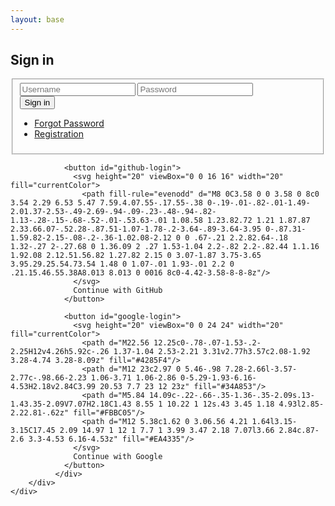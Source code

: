 ```yaml
---
layout: base
---
```

<link rel="stylesheet" href="/assets/css/online.css">
<div id="window">
        <div class="center">
            <h2 class="headline black">Sign in</h2>
            <form id="login" method="post" action="#">
                <fieldset>
                    <input type="text" name="UserName" id="UserName" placeholder="Username" required/>
                    <input type="password" name="Password" id="Password" placeholder="Password" required/>
                    <div class="field">
                        <button type="submit">Sign in</button>
                        <ul class="links">
                            <li><a href="#">Forgot Password <i class="fa-solid fa-chevron-right"></i></a></li>
                            <li><a href="#">Registration <i class="fa-solid fa-chevron-right"></i></a></li>
                        </ul>
                    </div>
                </fieldset>
            </form>
            <div id="auth-buttons" class="auth-container">
                
                <button id="github-login">
                  <svg height="20" viewBox="0 0 16 16" width="20" fill="currentColor">
                    <path fill-rule="evenodd" d="M8 0C3.58 0 0 3.58 0 8c0 3.54 2.29 6.53 5.47 7.59.4.07.55-.17.55-.38 0-.19-.01-.82-.01-1.49-2.01.37-2.53-.49-2.69-.94-.09-.23-.48-.94-.82-1.13-.28-.15-.68-.52-.01-.53.63-.01 1.08.58 1.23.82.72 1.21 1.87.87 2.33.66.07-.52.28-.87.51-1.07-1.78-.2-3.64-.89-3.64-3.95 0-.87.31-1.59.82-2.15-.08-.2-.36-1.02.08-2.12 0 0 .67-.21 2.2.82.64-.18 1.32-.27 2-.27.68 0 1.36.09 2 .27 1.53-1.04 2.2-.82 2.2-.82.44 1.1.16 1.92.08 2.12.51.56.82 1.27.82 2.15 0 3.07-1.87 3.75-3.65 3.95.29.25.54.73.54 1.48 0 1.07-.01 1.93-.01 2.2 0 .21.15.46.55.38A8.013 8.013 0 0016 8c0-4.42-3.58-8-8-8z"/>
                  </svg>
                  Continue with GitHub
                </button>
                
                <button id="google-login">
                  <svg height="20" viewBox="0 0 24 24" width="20" fill="currentColor">
                    <path d="M22.56 12.25c0-.78-.07-1.53-.2-2.25H12v4.26h5.92c-.26 1.37-1.04 2.53-2.21 3.31v2.77h3.57c2.08-1.92 3.28-4.74 3.28-8.09z" fill="#4285F4"/>
                    <path d="M12 23c2.97 0 5.46-.98 7.28-2.66l-3.57-2.77c-.98.66-2.23 1.06-3.71 1.06-2.86 0-5.29-1.93-6.16-4.53H2.18v2.84C3.99 20.53 7.7 23 12 23z" fill="#34A853"/>
                    <path d="M5.84 14.09c-.22-.66-.35-1.36-.35-2.09s.13-1.43.35-2.09V7.07H2.18C1.43 8.55 1 10.22 1 12s.43 3.45 1.18 4.93l2.85-2.22.81-.62z" fill="#FBBC05"/>
                    <path d="M12 5.38c1.62 0 3.06.56 4.21 1.64l3.15-3.15C17.45 2.09 14.97 1 12 1 7.7 1 3.99 3.47 2.18 7.07l3.66 2.84c.87-2.6 3.3-4.53 6.16-4.53z" fill="#EA4335"/>
                  </svg>
                  Continue with Google
                </button>
              </div>
        </div>
    </div>